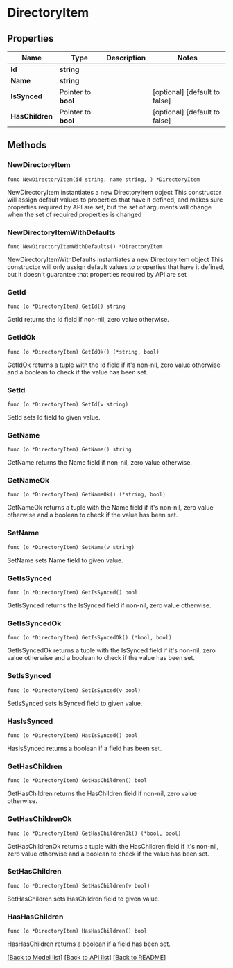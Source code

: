 # DirectoryItem

## Properties

Name | Type | Description | Notes
------------ | ------------- | ------------- | -------------
**Id** | **string** |  | 
**Name** | **string** |  | 
**IsSynced** | Pointer to **bool** |  | [optional] [default to false]
**HasChildren** | Pointer to **bool** |  | [optional] [default to false]

## Methods

### NewDirectoryItem

`func NewDirectoryItem(id string, name string, ) *DirectoryItem`

NewDirectoryItem instantiates a new DirectoryItem object
This constructor will assign default values to properties that have it defined,
and makes sure properties required by API are set, but the set of arguments
will change when the set of required properties is changed

### NewDirectoryItemWithDefaults

`func NewDirectoryItemWithDefaults() *DirectoryItem`

NewDirectoryItemWithDefaults instantiates a new DirectoryItem object
This constructor will only assign default values to properties that have it defined,
but it doesn't guarantee that properties required by API are set

### GetId

`func (o *DirectoryItem) GetId() string`

GetId returns the Id field if non-nil, zero value otherwise.

### GetIdOk

`func (o *DirectoryItem) GetIdOk() (*string, bool)`

GetIdOk returns a tuple with the Id field if it's non-nil, zero value otherwise
and a boolean to check if the value has been set.

### SetId

`func (o *DirectoryItem) SetId(v string)`

SetId sets Id field to given value.


### GetName

`func (o *DirectoryItem) GetName() string`

GetName returns the Name field if non-nil, zero value otherwise.

### GetNameOk

`func (o *DirectoryItem) GetNameOk() (*string, bool)`

GetNameOk returns a tuple with the Name field if it's non-nil, zero value otherwise
and a boolean to check if the value has been set.

### SetName

`func (o *DirectoryItem) SetName(v string)`

SetName sets Name field to given value.


### GetIsSynced

`func (o *DirectoryItem) GetIsSynced() bool`

GetIsSynced returns the IsSynced field if non-nil, zero value otherwise.

### GetIsSyncedOk

`func (o *DirectoryItem) GetIsSyncedOk() (*bool, bool)`

GetIsSyncedOk returns a tuple with the IsSynced field if it's non-nil, zero value otherwise
and a boolean to check if the value has been set.

### SetIsSynced

`func (o *DirectoryItem) SetIsSynced(v bool)`

SetIsSynced sets IsSynced field to given value.

### HasIsSynced

`func (o *DirectoryItem) HasIsSynced() bool`

HasIsSynced returns a boolean if a field has been set.

### GetHasChildren

`func (o *DirectoryItem) GetHasChildren() bool`

GetHasChildren returns the HasChildren field if non-nil, zero value otherwise.

### GetHasChildrenOk

`func (o *DirectoryItem) GetHasChildrenOk() (*bool, bool)`

GetHasChildrenOk returns a tuple with the HasChildren field if it's non-nil, zero value otherwise
and a boolean to check if the value has been set.

### SetHasChildren

`func (o *DirectoryItem) SetHasChildren(v bool)`

SetHasChildren sets HasChildren field to given value.

### HasHasChildren

`func (o *DirectoryItem) HasHasChildren() bool`

HasHasChildren returns a boolean if a field has been set.


[[Back to Model list]](../README.md#documentation-for-models) [[Back to API list]](../README.md#documentation-for-api-endpoints) [[Back to README]](../README.md)


